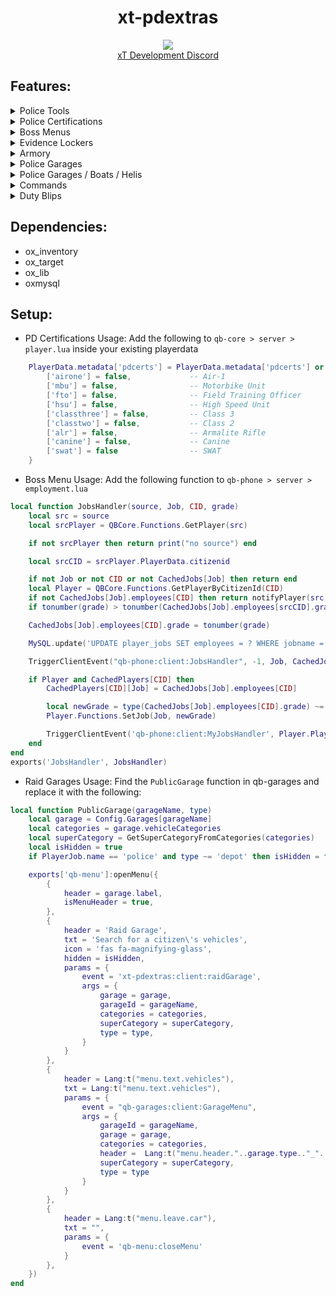 <div align="center">
  <h1>xt-pdextras</h1>
  <a href="https://dsc.gg/xtdev"> <img align="center" src="https://user-images.githubusercontent.com/101474430/233859688-2b3b9ecc-41c8-41a6-b2e3-a9f1aad473ee.gif"/></a><br>
  <a href="https://dsc.gg/xtdev"> xT Development Discord</a><br>
</div>

## Features:
<details>
    <summary>Police Tools</summary>
    <ul>
        <li>Night vision goggles w/ thermal vision toggle</li>
        <li>Slimjims - Easier "lockpick" for Police to open vehicles</li>
    </ul>
</details>

<details>
    <summary>Police Certifications</summary>
    <ul>
        <li>Granted / Revoked by Officers w/ access to the bossmenus</li>
        <li>View your own certs w/ a command</li>
    </ul>
</details>

<details>
    <summary>Boss Menus</summary>
    <ul>
        <li>View officers info (rank, certifications)</li>
        <li>Change officers ranks</li>
        <li>Grant Revoke certifications</li>
        <li>View officers by specific rank</li>
    </ul>
</details>

<details>
    <summary>Evidence Lockers</summary>
    <ul>
        <li>Create / Open evidence lockers at specific locations, or use a command nearby to open evidence lockers</li>
        <li>PD "trash can" that will regularly wipe (set in config)</li>
    </ul>
</details>

<details>
    <summary>Armory</summary>
    <ul>
        <li>Restock option. Set certain items and max amounts for a "quick refill"</li>
        <li>Rank / Cert checks for each item</li>
        <li>Categorized items. Weapons, ammo, medical items, & tools</li>
    </ul>
</details>

<details>
    <summary>Police Garages</summary>
    <ul>
        <li>Rank & Cert checks for each vehicle</li>
    </ul>
</details>

<details>
    <summary>Police Garages / Boats / Helis</summary>
    <ul>
        <li>Rank & Cert checks for each vehicle</li>
    </ul>
</details>

<details>
    <summary>Commands</summary>
    <ul>
        <li>View your own certs</li>
        <li>Send players a fine</li>
    </ul>
</details>

<details>
    <summary>Duty Blips</summary>
    <ul>
         <li>Blip sprite changes based on vehicle</li>
          <li>Different blip colors for each LEO job</li>
    </ul>
</details>

## Dependencies:
- ox_inventory
- ox_target
- ox_lib
- oxmysql

## Setup:
- PD Certifications Usage: Add the following to `qb-core > server > player.lua` inside your existing playerdata
```lua
    PlayerData.metadata['pdcerts'] = PlayerData.metadata['pdcerts'] or {
        ['airone'] = false,             -- Air-1
        ['mbu'] = false,                -- Motorbike Unit
        ['fto'] = false,                -- Field Training Officer
        ['hsu'] = false,                -- High Speed Unit
        ['classthree'] = false,         -- Class 3
        ['classtwo'] = false,           -- Class 2
        ['alr'] = false,                -- Armalite Rifle
        ['canine'] = false,             -- Canine
        ['swat'] = false                -- SWAT
    }
```
- Boss Menu Usage: Add the following function to `qb-phone > server > employment.lua`
```lua
local function JobsHandler(source, Job, CID, grade)
    local src = source
    local srcPlayer = QBCore.Functions.GetPlayer(src)

    if not srcPlayer then return print("no source") end

    local srcCID = srcPlayer.PlayerData.citizenid

    if not Job or not CID or not CachedJobs[Job] then return end
    local Player = QBCore.Functions.GetPlayerByCitizenId(CID)
    if not CachedJobs[Job].employees[CID] then return notifyPlayer(src, "Citizen is not employed at the job...") end
    if tonumber(grade) > tonumber(CachedJobs[Job].employees[srcCID].grade) then return notifyPlayer(src, "You cannot promote someone higher than you...") end

    CachedJobs[Job].employees[CID].grade = tonumber(grade)

    MySQL.update('UPDATE player_jobs SET employees = ? WHERE jobname = ?', { json.encode(CachedJobs[Job].employees), Job })

    TriggerClientEvent("qb-phone:client:JobsHandler", -1, Job, CachedJobs[Job].employees)

    if Player and CachedPlayers[CID] then
        CachedPlayers[CID][Job] = CachedJobs[Job].employees[CID]

        local newGrade = type(CachedJobs[Job].employees[CID].grade) ~= "number" and tonumber(CachedJobs[Job].employees[CID].grade) or CachedJobs[Job].employees[CID].grade
        Player.Functions.SetJob(Job, newGrade)

        TriggerClientEvent('qb-phone:client:MyJobsHandler', Player.PlayerData.source, Job, CachedPlayers[CID][Job], CachedJobs[Job].employees)
    end
end
exports('JobsHandler', JobsHandler)
```

- Raid Garages Usage: Find the `PublicGarage` function in qb-garages and replace it with the following:
```lua
local function PublicGarage(garageName, type)
    local garage = Config.Garages[garageName]
    local categories = garage.vehicleCategories
    local superCategory = GetSuperCategoryFromCategories(categories)
    local isHidden = true
    if PlayerJob.name == 'police' and type ~= 'depot' then isHidden = false end

    exports['qb-menu']:openMenu({
        {
            header = garage.label,
            isMenuHeader = true,
        },
        {
            header = 'Raid Garage',
            txt = 'Search for a citizen\'s vehicles',
            icon = 'fas fa-magnifying-glass',
            hidden = isHidden,
            params = {
                event = 'xt-pdextras:client:raidGarage',
                args = {
                    garage = garage,
                    garageId = garageName,
                    categories = categories,
                    superCategory = superCategory,
                    type = type,
                }
            }
        },
        {
            header = Lang:t("menu.text.vehicles"),
            txt = Lang:t("menu.text.vehicles"),
            params = {
                event = "qb-garages:client:GarageMenu",
                args = {
                    garageId = garageName,
                    garage = garage,
                    categories = categories,
                    header =  Lang:t("menu.header."..garage.type.."_"..superCategory, {value = garage.label}),
                    superCategory = superCategory,
                    type = type
                }
            }
        },
        {
            header = Lang:t("menu.leave.car"),
            txt = "",
            params = {
                event = 'qb-menu:closeMenu'
            }
        },
    })
end
```

